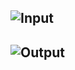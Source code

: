 ## ![Input](https://user-images.githubusercontent.com/88204357/139312117-5d4b37b5-0c74-49bb-9534-13fc5a173c1b.jpg)
## ![Output](https://user-images.githubusercontent.com/88204357/139312143-19bd8218-fa40-4b34-b929-fa771ebb5a43.jpg)
